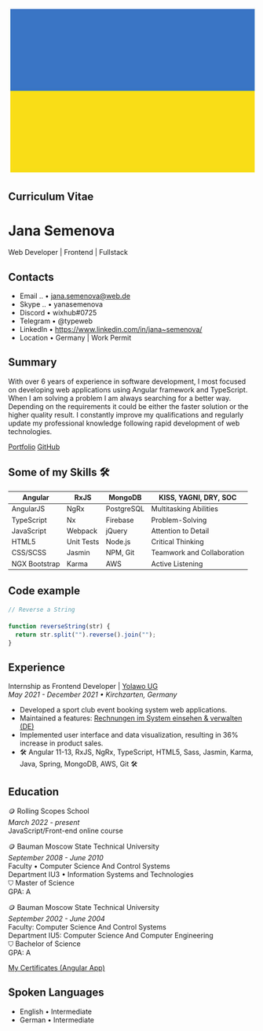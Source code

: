 ![Alt-текст](images/UA.jpg)

## Curriculum Vitae

# Jana Semenova

Web Developer | Frontend | Fullstack

## Contacts

- Email .. • jana.semenova@web.de
- Skype .. • yanasemenova
- Discord  • wixhub#0725
- Telegram • @typeweb
- LinkedIn • https://www.linkedin.com/in/jana~semenova/
- Location • Germany | Work Permit

## Summary

With over 6 years of experience in software development, I most focused on developing web applications using Angular framework and TypeScript. When I am solving a problem I am always searching for a better way. Depending on the requirements it could be either the faster solution or the higher quality result. I constantly improve my qualifications and regularly update my professional knowledge following rapid development of web technologies.

[Portfolio](https://portefeuille.bitbucket.io/)
[GitHub](https://github.com/wixhub)

## Some of my Skills 🛠

| Angular       | RxJS       | MongoDB    | KISS, YAGNI, DRY, SOC      |
|---------------|------------|------------|----------------------------|
| AngularJS     | NgRx       | PostgreSQL | Multitasking Abilities     |
| TypeScript    | Nx         | Firebase   | Problem-Solving            |
| JavaScript    | Webpack    | jQuery     | Attention to Detail        |
| HTML5         | Unit Tests | Node.js    | Critical Thinking          |
| CSS/SCSS      | Jasmin     | NPM, Git   | Teamwork and Collaboration |
| NGX Bootstrap | Karma      | AWS        | Active Listening           |

## Code example

```javascript
// Reverse a String

function reverseString(str) {
  return str.split("").reverse().join("");
}
```

## Experience

Internship as Frontend Developer | [Yolawo UG](https://yolawo.de/)  
_May 2021 - December 2021 • Kirchzarten, Germany_
- Developed a sport club event booking system web applications.
- Maintained a features: [Rechnungen im System einsehen & verwalten (DE)](https://yolawo.de/2021/09/24/yolawo-update-09-2021/)
- Implemented user interface and data visualization, resulting in 36% increase in product sales.
- 🛠 Angular 11-13, RxJS, NgRx, TypeScript, HTML5, Sass, Jasmin, Karma, Java, Spring, MongoDB, AWS, Git 🛠

## Education

🪙 Rolling Scopes School   
_March 2022 - present_   
JavaScript/Front-end online course  

🪙 Bauman Moscow State Technical University  
_September 2008 - June 2010_  
Faculty • Computer Science And Control Systems  
Department IU3 • Information Systems and Technologies  
⛉ Master of Science  
GPA: A  

🪙 Bauman Moscow State Technical University   
_September 2002 - June 2004_  
Faculty: Computer Science And Control Systems  
Department IU5: Computer Science And Computer Engineering  
⛉ Bachelor of Science  
GPA: A  

[My Certificates (Angular App)](https://zertifikate.bitbucket.io/)  
## Spoken Languages
- English • Intermediate
- German  • Intermediate